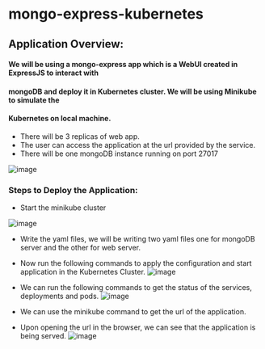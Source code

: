 # mongo-express-kubernetes


## Application Overview:

#### We will be using a mongo-express app which is a WebUI created in ExpressJS to interact with

#### mongoDB and deploy it in Kubernetes cluster. We will be using Minikube to simulate the

#### Kubernetes on local machine.

- There will be 3 replicas of web app.
- The user can access the application at the url provided by the service.
- There will be one mongoDB instance running on port 27017

![image](https://user-images.githubusercontent.com/57266167/212315949-01a77143-a8c1-48c6-a36a-576b8fc87299.png)

### Steps to Deploy the Application:

- Start the minikube cluster

![image](https://user-images.githubusercontent.com/57266167/212315965-29b56e51-e5cd-48a4-86c5-43501036db24.png)

- Write the yaml files, we will be writing two yaml files one for mongoDB server and the other for web server.

- Now run the following commands to apply the configuration and start application in the Kubernetes Cluster.
![image](https://user-images.githubusercontent.com/57266167/212315997-712de75b-2875-4d90-9791-8dd947727388.png)


- We can run the following commands to get the status of the services, deployments and pods.
![image](https://user-images.githubusercontent.com/57266167/212316021-934130c2-b977-4102-b150-39e470976b31.png)

- We can use the minikube command to get the url of the application.
- Upon opening the url in the browser, we can see that the application is being served.
![image](https://user-images.githubusercontent.com/57266167/212316057-a2d99279-d14b-49b5-a808-22543ba573a6.png)


